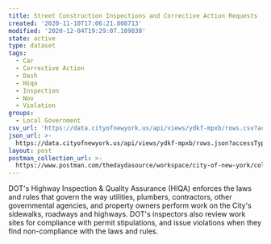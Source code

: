 ```yaml
---
title: Street Construction Inspections and Corrective Action Requests
created: '2020-11-10T17:06:21.808713'
modified: '2020-12-04T19:29:07.189038'
state: active
type: dataset
tags:
  - Car
  - Corrective Action
  - Dash
  - Hiqa
  - Inspection
  - Nov
  - Violation
groups:
  - Local Government
csv_url: 'https://data.cityofnewyork.us/api/views/ydkf-mpxb/rows.csv?accessType=DOWNLOAD'
json_url: >-
  https://data.cityofnewyork.us/api/views/ydkf-mpxb/rows.json?accessType=DOWNLOAD
layout: post
postman_collection_url: >-
  https://www.postman.com/thedaydasource/workspace/city-of-new-york/collection/15909983-52e4a0e2-9a75-4280-9558-07b1eac724ad
---
```

DOT's Highway Inspection & Quality Assurance (HIQA) enforces the laws and rules that govern the way utilities, plumbers, contractors, other governmental agencies, and property owners perform work on the City's sidewalks, roadways and highways. DOT's inspectors also review work sites for compliance with permit stipulations, and issue violations when they find non-compliance with the laws and rules.

